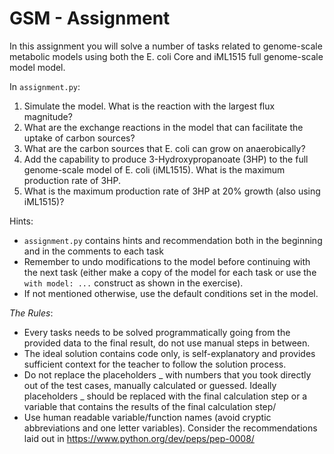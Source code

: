 # GSM - Assignment

In this assignment you will solve a number of tasks related to genome-scale metabolic models using both the E. coli Core and iML1515 full genome-scale model model.

In `assignment.py`:

1. Simulate the model. What is the reaction with the largest flux magnitude?
2. What are the exchange reactions in the model that can facilitate the uptake of carbon sources?
3. What are the carbon sources that E. coli can grow on anaerobically?
4. Add the capability to produce 3-Hydroxypropanoate (3HP) to the full genome-scale model of E. coli (iML1515). What is the maximum production rate of 3HP.
5. What is the maximum production rate of 3HP at 20% growth (also using iML1515)?


Hints:
* `assignment.py` contains hints and recommendation both in the beginning and in the comments to each task
* Remember to undo modifications to the model before continuing with the next task (either make a copy of the model for each task or use the `with model: ...` construct as shown in the exercise).
* If not mentioned otherwise, use the default conditions set in the model.


*The Rules*:
* Every tasks needs to be solved programmatically going from the provided data to the final result, do not use manual steps in between.
* The ideal solution contains code only, is self-explanatory and provides sufficient context for the teacher to follow the solution process.
* Do not replace the placeholders _ with numbers that you took directly out of the test cases, manually calculated or guessed. Ideally placeholders _ should be replaced with the final calculation step or a variable that contains the results of the final calculation step/
* Use human readable variable/function names (avoid cryptic abbreviations and one letter variables). Consider the recommendations laid out in https://www.python.org/dev/peps/pep-0008/